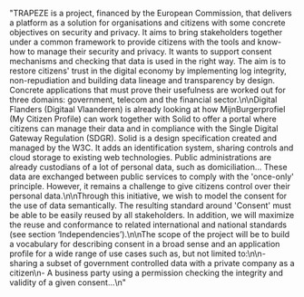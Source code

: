 "TRAPEZE is a project, financed by the European Commission, that delivers a platform as a solution for organisations and citizens with some concrete objectives on security and privacy. It aims to bring stakeholders together under a common framework to provide citizens with the tools and know-how to manage their security and privacy. It wants to support consent mechanisms and checking that data is used in the right way. The aim is to restore citizens' trust in the digital economy by implementing log integrity, non-repudiation and building data lineage and transparency by design. Concrete applications that must prove their usefulness are worked out for three domains: government, telecom and the financial sector.\n\nDigital Flanders (Digitaal Vlaanderen) is already looking at how MijnBurgerprofiel (My Citizen Profile) can work together with Solid to offer a portal where citizens can manage their data and in compliance with the Single Digital Gateway Regulation (SDGR). Solid is a design specification created and managed by the W3C. It adds an identification system, sharing controls and cloud storage to existing web technologies. Public administrations are already custodians of a lot of personal data, such as domiciliation... These data are exchanged between public services to comply with the 'once-only' principle. However, it remains a challenge to give citizens control over their personal data.\n\nThrough this initiative, we wish to model the consent for the use of data semantically. The resulting standard around 'Consent' must be able to be easily reused by all stakeholders. In addition, we will maximize the reuse and conformance to related international and national standards (see section ‘Independencies’).\n\nThe scope of the project will be to build a vocabulary for describing consent in a broad sense and an application profile for a wide range of use cases such as, but not limited to:\n\n- sharing a subset of government controlled data with a private company as a citizen\n- A business party using a permission checking the integrity and validity of a given consent...\n"